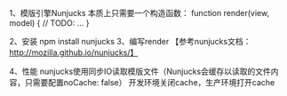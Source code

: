 1、模版引擎Nunjucks
  本质上只需要一个构造函数：
    function render(view, model) {
        // TODO: ...
    }

2、安装
    npm install nunjucks
3、编写render 【参考nunjucks文档：http://mozilla.github.io/nunjucks/】


4、性能
    nunjucks使用同步IO读取模版文件（Nunjucks会缓存以读取的文件内容，只需要配置noCache: false）
    开发环境关闭cache，生产环境打开cache

